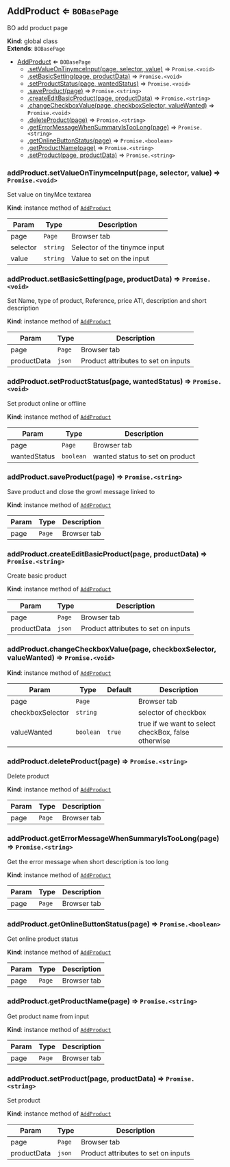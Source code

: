 <a name="AddProduct"></a>

## AddProduct ⇐ <code>BOBasePage</code>
BO add product page

**Kind**: global class  
**Extends**: <code>BOBasePage</code>  

* [AddProduct](#AddProduct) ⇐ <code>BOBasePage</code>
    * [.setValueOnTinymceInput(page, selector, value)](#AddProduct+setValueOnTinymceInput) ⇒ <code>Promise.&lt;void&gt;</code>
    * [.setBasicSetting(page, productData)](#AddProduct+setBasicSetting) ⇒ <code>Promise.&lt;void&gt;</code>
    * [.setProductStatus(page, wantedStatus)](#AddProduct+setProductStatus) ⇒ <code>Promise.&lt;void&gt;</code>
    * [.saveProduct(page)](#AddProduct+saveProduct) ⇒ <code>Promise.&lt;string&gt;</code>
    * [.createEditBasicProduct(page, productData)](#AddProduct+createEditBasicProduct) ⇒ <code>Promise.&lt;string&gt;</code>
    * [.changeCheckboxValue(page, checkboxSelector, valueWanted)](#AddProduct+changeCheckboxValue) ⇒ <code>Promise.&lt;void&gt;</code>
    * [.deleteProduct(page)](#AddProduct+deleteProduct) ⇒ <code>Promise.&lt;string&gt;</code>
    * [.getErrorMessageWhenSummaryIsTooLong(page)](#AddProduct+getErrorMessageWhenSummaryIsTooLong) ⇒ <code>Promise.&lt;string&gt;</code>
    * [.getOnlineButtonStatus(page)](#AddProduct+getOnlineButtonStatus) ⇒ <code>Promise.&lt;boolean&gt;</code>
    * [.getProductName(page)](#AddProduct+getProductName) ⇒ <code>Promise.&lt;string&gt;</code>
    * [.setProduct(page, productData)](#AddProduct+setProduct) ⇒ <code>Promise.&lt;string&gt;</code>

<a name="AddProduct+setValueOnTinymceInput"></a>

### addProduct.setValueOnTinymceInput(page, selector, value) ⇒ <code>Promise.&lt;void&gt;</code>
Set value on tinyMce textarea

**Kind**: instance method of [<code>AddProduct</code>](#AddProduct)  

| Param | Type | Description |
| --- | --- | --- |
| page | <code>Page</code> | Browser tab |
| selector | <code>string</code> | Selector of the tinymce input |
| value | <code>string</code> | Value to set on the input |

<a name="AddProduct+setBasicSetting"></a>

### addProduct.setBasicSetting(page, productData) ⇒ <code>Promise.&lt;void&gt;</code>
Set Name, type of product, Reference, price ATI, description and short description

**Kind**: instance method of [<code>AddProduct</code>](#AddProduct)  

| Param | Type | Description |
| --- | --- | --- |
| page | <code>Page</code> | Browser tab |
| productData | <code>json</code> | Product attributes to set on inputs |

<a name="AddProduct+setProductStatus"></a>

### addProduct.setProductStatus(page, wantedStatus) ⇒ <code>Promise.&lt;void&gt;</code>
Set product online or offline

**Kind**: instance method of [<code>AddProduct</code>](#AddProduct)  

| Param | Type | Description |
| --- | --- | --- |
| page | <code>Page</code> | Browser tab |
| wantedStatus | <code>boolean</code> | wanted status to set on product |

<a name="AddProduct+saveProduct"></a>

### addProduct.saveProduct(page) ⇒ <code>Promise.&lt;string&gt;</code>
Save product and close the growl message linked to

**Kind**: instance method of [<code>AddProduct</code>](#AddProduct)  

| Param | Type | Description |
| --- | --- | --- |
| page | <code>Page</code> | Browser tab |

<a name="AddProduct+createEditBasicProduct"></a>

### addProduct.createEditBasicProduct(page, productData) ⇒ <code>Promise.&lt;string&gt;</code>
Create basic product

**Kind**: instance method of [<code>AddProduct</code>](#AddProduct)  

| Param | Type | Description |
| --- | --- | --- |
| page | <code>Page</code> | Browser tab |
| productData | <code>json</code> | Product attributes to set on inputs |

<a name="AddProduct+changeCheckboxValue"></a>

### addProduct.changeCheckboxValue(page, checkboxSelector, valueWanted) ⇒ <code>Promise.&lt;void&gt;</code>
**Kind**: instance method of [<code>AddProduct</code>](#AddProduct)  

| Param | Type | Default | Description |
| --- | --- | --- | --- |
| page | <code>Page</code> |  | Browser tab |
| checkboxSelector | <code>string</code> |  | selector of checkbox |
| valueWanted | <code>boolean</code> | <code>true</code> | true if we want to select checkBox, false otherwise |

<a name="AddProduct+deleteProduct"></a>

### addProduct.deleteProduct(page) ⇒ <code>Promise.&lt;string&gt;</code>
Delete product

**Kind**: instance method of [<code>AddProduct</code>](#AddProduct)  

| Param | Type | Description |
| --- | --- | --- |
| page | <code>Page</code> | Browser tab |

<a name="AddProduct+getErrorMessageWhenSummaryIsTooLong"></a>

### addProduct.getErrorMessageWhenSummaryIsTooLong(page) ⇒ <code>Promise.&lt;string&gt;</code>
Get the error message when short description is too long

**Kind**: instance method of [<code>AddProduct</code>](#AddProduct)  

| Param | Type | Description |
| --- | --- | --- |
| page | <code>Page</code> | Browser tab |

<a name="AddProduct+getOnlineButtonStatus"></a>

### addProduct.getOnlineButtonStatus(page) ⇒ <code>Promise.&lt;boolean&gt;</code>
Get online product status

**Kind**: instance method of [<code>AddProduct</code>](#AddProduct)  

| Param | Type | Description |
| --- | --- | --- |
| page | <code>Page</code> | Browser tab |

<a name="AddProduct+getProductName"></a>

### addProduct.getProductName(page) ⇒ <code>Promise.&lt;string&gt;</code>
Get product name from input

**Kind**: instance method of [<code>AddProduct</code>](#AddProduct)  

| Param | Type | Description |
| --- | --- | --- |
| page | <code>Page</code> | Browser tab |

<a name="AddProduct+setProduct"></a>

### addProduct.setProduct(page, productData) ⇒ <code>Promise.&lt;string&gt;</code>
Set product

**Kind**: instance method of [<code>AddProduct</code>](#AddProduct)  

| Param | Type | Description |
| --- | --- | --- |
| page | <code>Page</code> | Browser tab |
| productData | <code>json</code> | Product attributes to set on inputs |

